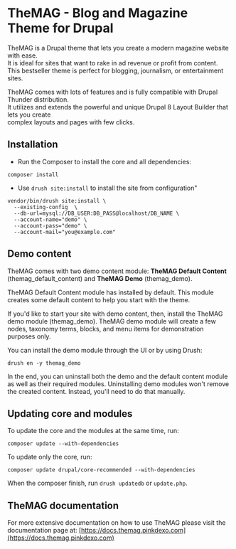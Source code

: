 
# TheMAG - Blog and Magazine Theme for Drupal  
  
TheMAG is a Drupal theme that lets you create a modern magazine website with ease.   
It is ideal for sites that want to rake in ad revenue or profit from content.   
This bestseller theme is perfect for blogging, journalism, or entertainment sites.  
  
TheMAG comes with lots of features and is fully compatible with Drupal Thunder distribution.   
It utilizes and extends the powerful and unique Drupal 8 Layout Builder that lets you create   
complex layouts and pages with few clicks.    
  
## Installation

* Run the Composer to install the core and all dependencies:

```shell script
composer install
```

* Use `drush site:install` to install the site from configuration"

```shell script
vendor/bin/drush site:install \
  --existing-config  \
  --db-url=mysql://DB_USER:DB_PASS@localhost/DB_NAME \
  --account-name="demo" \
  --account-pass="demo" \
  --account-mail="you@example.com"
```

## Demo content

TheMAG comes with two demo content module: 
**TheMAG Default Content** (themag_default_content) and **TheMAG Demo** (themag_demo). 

TheMAG Default Content module has installed by default. 
This module creates some default content to help you start with the theme.

If you'd like to start your site with demo content, then, install the TheMAG demo module (themag_demo). 
TheMAG demo module will create a few nodes, taxonomy terms, blocks, and menu items for demonstration purposes only.

You can install the demo module through the UI or by using Drush:
```shell script
drush en -y themag_demo
```

In the end, you can uninstall both the demo and the default content module as well as their required modules. 
Uninstalling demo modules won't remove the created content. Instead, you'll need to do that manually.

## Updating core and modules

To update the core and the modules at the same time, run:
```shell script
composer update --with-dependencies
```

To update only the core, run:
```shell script 
composer update drupal/core-recommended --with-dependencies
```

When the composer finish, run `drush updatedb` or `update.php`.

## TheMAG documentation

For more extensive documentation on how to use TheMAG please visit the documentation page at: 
[https://docs.themag.pinkdexo.com](https://docs.themag.pinkdexo.com)
